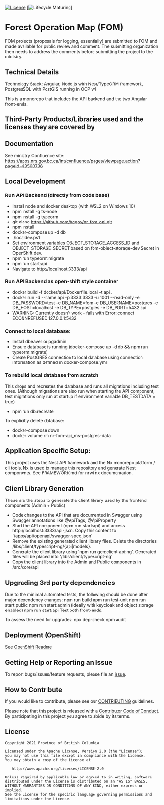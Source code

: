 [![License](https://img.shields.io/badge/License-Apache%202.0-blue.svg)](./LICENSE)
[![Lifecycle:Maturing](https://img.shields.io/badge/Lifecycle-Maturing-007EC6)]

# Forest Operation Map (FOM)

FOM projects (proposals for logging, essentially) are submitted to FOM and made available for public review and comment. The submitting organization then needs to address the comments before submitting the project to the ministry.

## Technical Details

Technology Stack: Angular, Node.js with Nest/TypeORM framework, PostgresSQL with PostGIS running in OCP v4

This is a monorepo that includes the API backend and the two Angular front-ends.

## Third-Party Products/Libraries used and the licenses they are covered by

<!--- product/library and path to the LICENSE --->
<!--- Example: <library_name> - [![GitHub](<shield_icon_link>)](<path_to_library_LICENSE>) --->

## Documentation

See ministry Confluence site: https://apps.nrs.gov.bc.ca/int/confluence/pages/viewpage.action?pageId=83560736


## Local Development

### Run API Backend (directly from code base)

- Install node and docker desktop (with WSL2 on Windows 10)
- npm install -g ts-node
- npm install -g typeorm
- git clone https://github.com/bcgov/nr-fom-api.git
- npm install
- docker-compose up -d db
- ./localdev.ps1
- Set environment variables OBJECT_STORAGE_ACCESS_ID and OBJECT_STORAGE_SECRET based on fom-object-storage-dev Secret in OpenShift dev.
- npm run typeorm:migrate
- npm run start:api
- Navigate to http://localhost:3333/api

### Run API Backend as open-shift style container

- docker build -f docker/api/Dockerfile.local -t api .
- docker run -d --name api -p 3333:3333 -u 1001 --read-only -e DB_PASSWORD=test -e DB_NAME=fom -e DB_USERNAME=postgres -e DB_HOST=localhost -e DB_TYPE=postgres -e DB_PORT=5432 api
- WARNING: Currently doesn't work - fails with Error: connect ECONNREFUSED 127.0.0.1:5432

### Connect to local database:

- Install dbeaver or pgadmin
- Ensure database is running (docker-compose up -d db && npm run typeorm:migrate)
- Create PostGRES connection to local database using connection information as defined in docker-compose.yml

### To rebuild local database from scratch
This drops and recreates the database and runs all migrations including test ones. (Although migrations are also run when starting the API component, test migrations only run at startup if environment variable DB_TESTDATA = true)
- npm run db:recreate

To explicitly delete database: 
- docker-compose down
- docker volume rm nr-fom-api_ms-postgres-data

## Application Specific Setup:

<!--- instruction on setup local environment and dependencies.. --->

This project uses the Nest API framework and the Nx monorepo platform / cli tools.
Nx is used to manage this repository and generate Nest components.
See FRAMEWORK.md for nrwl nx documentation.

## Client Library Generation
These are the steps to generate the client library used by the frontend components (Admin + Public)
- Code changes to the API that are documented in Swagger using Swagger annotations like @ApiTags, @ApiProperty 
- Start the API component (npm run start:api) and access http://localhost:3333/api-json. Copy this content to '/apps/api/openapi/swagger-spec.json'
- Remove the existing generated client library files. Delete the directories /libs/client/typescript-ng/{api|models}.
- Generate the client library using 'npm run gen:client-api:ng'. Generated files will be placed into '/libs/client/typescript-ng'
- Copy the client library into the Admin and Public components in /src/core/api

## Upgrading 3rd party dependencies

Due to the minimal automated tests, the following should be done after major dependency changes:
npm run build
npm run test-unit
npm run start:public
npm run start:admin (ideally with keycloak and object storage enabled)
npm run start:api
Test both front-ends.

To assess the need for upgrades:
npx dep-check
npm audit

## Deployment (OpenShift)

See [OpenShift Readme](./openshift/README.md)

<!--- Best to include details in a openshift/README.md --->

## Getting Help or Reporting an Issue

<!--- Example below, modify accordingly --->

To report bugs/issues/feature requests, please file an [issue](../../issues).

## How to Contribute

If you would like to contribute, please see our [CONTRIBUTING](./CONTRIBUTING.md) guidelines.

Please note that this project is released with a [Contributor Code of Conduct](./CODE_OF_CONDUCT.md).
By participating in this project you agree to abide by its terms.

## License

    Copyright 2021 Province of British Columbia

    Licensed under the Apache License, Version 2.0 (the "License");
    you may not use this file except in compliance with the License.
    You may obtain a copy of the License at

       http://www.apache.org/licenses/LICENSE-2.0

    Unless required by applicable law or agreed to in writing, software
    distributed under the License is distributed on an "AS IS" BASIS,
    WITHOUT WARRANTIES OR CONDITIONS OF ANY KIND, either express or implied.
    See the License for the specific language governing permissions and
    limitations under the License.

